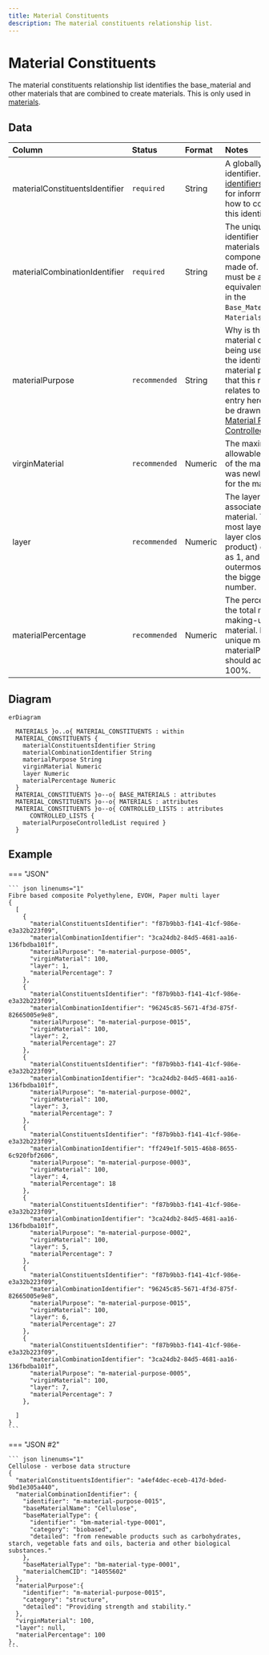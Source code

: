 ```yaml
---
title: Material Constituents
description: The material constituents relationship list.
---
```


# Material Constituents

The material constituents relationship list identifies the base_material and other materials that are combined to create materials. This is only used in [materials](../3_Data_Specification/3_2_Materials.md).

## Data
|Column|<div style="width:90px">Status</div>|Format|Notes|
|:-|:-|:-|:-|
|materialConstituentsIdentifier|`required`|String|A globally unique identifier. See [identifiers](../4_Identifiers/4_1_Identifiers.md) section for information on how to construct this identifier|
|materialCombinationIdentifier|`required`|String|The unique identifier of the materials that this component is made of. There must be an equivalent record in the `Base_Materials` OR `Materials` data.|
|materialPurpose|`recommended`|String|Why is this base material or material being used? Use the identifier of the material purpose that this row relates to. The entry here should be drawn from the [Material Purpose Controlled List](../5_Controlled_Lists/5_003_Material_Purpose.md).|
|virginMaterial|`recommended`|Numeric|The maximum allowable percent of the material that was newly created for the material.|
|layer|`recommended`|Numeric|The layer associated with the material. The inner most layer (the layer closest to the product) denoted as 1, and the outermost layer is the biggest number.|
|materialPercentage|`recommended`|Numeric|The percentage of the total materials making-up the material. For every unique material, materialPercentage should add to 100%.|

## Diagram

``` mermaid
erDiagram

  MATERIALS }o..o{ MATERIAL_CONSTITUENTS : within
  MATERIAL_CONSTITUENTS {
    materialConstituentsIdentifier String
    materialCombinationIdentifier String
    materialPurpose String
    virginMaterial Numeric
    layer Numeric
    materialPercentage Numeric
  }
  MATERIAL_CONSTITUENTS }o--o{ BASE_MATERIALS : attributes
  MATERIAL_CONSTITUENTS }o--o{ MATERIALS : attributes
  MATERIAL_CONSTITUENTS }o--o{ CONTROLLED_LISTS : attributes
      CONTROLLED_LISTS {
    materialPurposeControlledList required }
  }
```

## Example

=== "JSON"

    ``` json linenums="1"
    Fibre based composite Polyethylene, EVOH, Paper multi layer
    {
      [
        {
          "materialConstituentsIdentifier": "f87b9bb3-f141-41cf-986e-e3a32b223f09",
          "materialCombinationIdentifier": "3ca24db2-84d5-4681-aa16-136fbdba101f",
          "materialPurpose": "m-material-purpose-0005",
          "virginMaterial": 100,
          "layer": 1,
          "materialPercentage": 7
        },
        {
          "materialConstituentsIdentifier": "f87b9bb3-f141-41cf-986e-e3a32b223f09",
          "materialCombinationIdentifier": "96245c85-5671-4f3d-875f-82665005e9e8",
          "materialPurpose": "m-material-purpose-0015",
          "virginMaterial": 100,
          "layer": 2,
          "materialPercentage": 27
        },
        {
          "materialConstituentsIdentifier": "f87b9bb3-f141-41cf-986e-e3a32b223f09",
          "materialCombinationIdentifier": "3ca24db2-84d5-4681-aa16-136fbdba101f",
          "materialPurpose": "m-material-purpose-0002",
          "virginMaterial": 100,
          "layer": 3,
          "materialPercentage": 7
        },
        {
          "materialConstituentsIdentifier": "f87b9bb3-f141-41cf-986e-e3a32b223f09",
          "materialCombinationIdentifier": "ff249e1f-5015-46b8-8655-6c920fbf2606",
          "materialPurpose": "m-material-purpose-0003",
          "virginMaterial": 100,
          "layer": 4,
          "materialPercentage": 18
        },
        {
          "materialConstituentsIdentifier": "f87b9bb3-f141-41cf-986e-e3a32b223f09",
          "materialCombinationIdentifier": "3ca24db2-84d5-4681-aa16-136fbdba101f",
          "materialPurpose": "m-material-purpose-0002",
          "virginMaterial": 100,
          "layer": 5,
          "materialPercentage": 7
        },
        {
          "materialConstituentsIdentifier": "f87b9bb3-f141-41cf-986e-e3a32b223f09",
          "materialCombinationIdentifier": "96245c85-5671-4f3d-875f-82665005e9e8",
          "materialPurpose": "m-material-purpose-0015",
          "virginMaterial": 100,
          "layer": 6,
          "materialPercentage": 27
        },
        {
          "materialConstituentsIdentifier": "f87b9bb3-f141-41cf-986e-e3a32b223f09",
          "materialCombinationIdentifier": "3ca24db2-84d5-4681-aa16-136fbdba101f",
          "materialPurpose": "m-material-purpose-0005",
          "virginMaterial": 100,
          "layer": 7,
          "materialPercentage": 7
        },
        
      ]
    } 
    ```
=== "JSON #2"

    ``` json linenums="1"
    Cellulose - verbose data structure
    {
      "materialConstituentsIdentifier": "a4ef4dec-eceb-417d-bded-9bd1e305a440",
      "materialCombinationIdentifier": {
        "identifier": "m-material-purpose-0015",
        "baseMaterialName": "Cellulose",
        "baseMaterialType": {
          "identifier": "bm-material-type-0001",
          "category": "biobased",
          "detailed": "from renewable products such as carbohydrates, starch, vegetable fats and oils, bacteria and other biological substances."
        },
        "baseMaterialType": "bm-material-type-0001",
        "materialChemCID": "14055602"
      },
      "materialPurpose":{
        "identifier": "m-material-purpose-0015",
        "category": "structure",
        "detailed": "Providing strength and stability."
      },
      "virginMaterial": 100,
      "layer": null,
      "materialPercentage": 100
    },
    ```